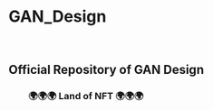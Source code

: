 # GAN_Design

</BR>

<h2>Official Repository of GAN Design </BR></h2>
<h3>&nbsp;&nbsp;&nbsp;&nbsp;&nbsp;&nbsp;&nbsp;&nbsp; 🌍🌍🌍 Land of NFT 🌍🌍🌍</h3> 
